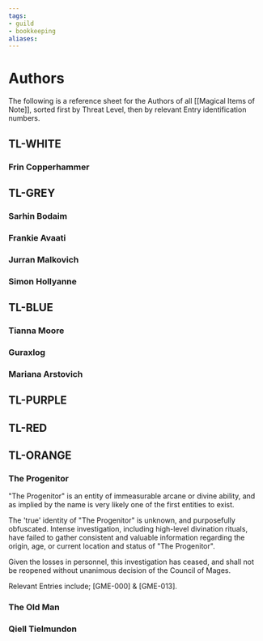 ```yaml
---
tags:
- guild
- bookkeeping
aliases:
---
```


# Authors
The following is a reference sheet for the Authors of all [[Magical Items of Note]], sorted first by Threat Level, then by relevant Entry identification numbers.

## TL-WHITE
### Frin Copperhammer
## TL-GREY
### Sarhin Bodaim
### Frankie Avaati
### Jurran Malkovich
### Simon Hollyanne
## TL-BLUE
### Tianna Moore
### Guraxlog
### Mariana Arstovich
## TL-PURPLE
## TL-RED
## TL-ORANGE
### The Progenitor
"The Progenitor" is an entity of immeasurable arcane or divine ability, and as implied by the name is very likely one of the first entities to exist. 

The 'true' identity of "The Progenitor" is unknown, and purposefully obfuscated. Intense investigation, including high-level divination rituals, have failed to gather consistent and valuable information regarding the origin, age, or current location and status of "The Progenitor".

Given the losses in personnel, this investigation has ceased, and shall not be reopened without unanimous decision of the Council of Mages.

Relevant Entries include; [GME-000] & [GME-013].

### The Old Man
### Qiell Tielmundon

